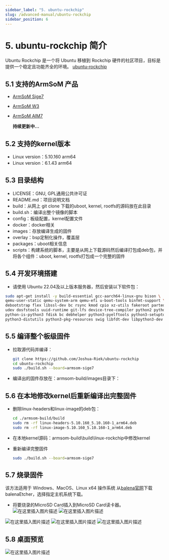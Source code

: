 ```yaml
---
sidebar_label: "5. ubuntu-rockchip"
slug: /advanced-manual/ubuntu-rockchip
sidebar_position: 6
---
```


# 5. ubuntu-rockchip 简介
Ubuntu Rockchip 是一个将 Ubuntu 移植到 Rockchip 硬件的社区项目，目标是提供一个稳定且功能齐全的环境。
[ubuntu-rockchip](https://joshua-riek.github.io/ubuntu-rockchip-download/)

## 5.1 支持的ArmSoM 产品
- [ArmSoM Sige7](https://docs.armsom.org/armsom-sige7)
- [ArmSoM W3](https://docs.armsom.org/armsom-lm7)
- [ArmSoM AIM7](https://docs.armsom.org/armsom-aim7)

  **持续更新中...**
## 5.2 支持的kernel版本
- Linux version：5.10.160 arm64
- Linux version：6.1.43  arm64

## 5.3 目录结构

- LICENSE：GNU, GPL通用公共许可证
- README.md：项目说明文档
- build：从网上 git clone 下载的uboot, kernel, rootfs的源码放在此目录
- build.sh：编译出整个镜像的脚本
- config：板级配置，kernel配置文件
- docker：docker相关
- images：存放编译生成的固件
- overlay：bsp定制化操作，覆盖层
- packages：uboot相关信息
- scripts：构建系统的脚本，主要是从网上下载源码然后编译打包成deb包，并将各个组件：uboot, kernel, rootfs打包成一个完整的固件

## 5.4 开发环境搭建
- 请使用 Ubuntu 22.04及以上版本服务器，然后安装以下软件包：

```bash
sudo apt-get install -y build-essential gcc-aarch64-linux-gnu bison \
qemu-user-static qemu-system-arm qemu-efi u-boot-tools binfmt-support \
debootstrap flex libssl-dev bc rsync kmod cpio xz-utils fakeroot parted \
udev dosfstools uuid-runtime git-lfs device-tree-compiler python2 python3 \
python-is-python3 fdisk bc debhelper python3-pyelftools python3-setuptools \
python3-distutils python3-pkg-resources swig libfdt-dev libpython3-dev
```
## 5.5 编译整个板级固件
- 拉取源代码并编译：

	```bash
	git clone https://github.com/Joshua-Riek/ubuntu-rockchip
	cd ubuntu-rockchip
	sudo ./build.sh --board=armsom-sige7
	```
- 编译出的固件存放在：armsom-build/images目录下：

## 5.6 在本地修改kernel后重新编译出完整固件
- 删除linux-headers和linux-image的deb包：
	```bash
	cd ./armsom-build/build
	sudo rm -rf linux-headers-5.10.160_5.10.160-1_arm64.deb
	sudo rm -rf linux-image-5.10.160_5.10.160-1_arm64.deb
	```
- 在本地kernel源码：armsom-build\build\linux-rockchip中修改kernel
- 重新编译完整固件

	```bash
	sudo ./build.sh --board=armsom-sige7
	```

## 5.7 烧录固件
该方法适用于 Windows、MacOS、Linux x64 操作系统
从[balena官网](https://etcher.balena.io/)下载 balenaEtcher，选择指定主机系统下载。

- 将要烧录的MicroSD Card插入到MicroSD Card读卡器。 
![在这里插入图片描述](https://img-blog.csdnimg.cn/direct/0d9ec564438343eb88b79dc0ad55956f.png)
![在这里插入图片描述](https://img-blog.csdnimg.cn/direct/e43d7c81107b4294a086b6c82b761e71.png)

![在这里插入图片描述](https://img-blog.csdnimg.cn/direct/1de3891cc23f447f8e3aa4d2e1c036d0.png)
![在这里插入图片描述](https://img-blog.csdnimg.cn/direct/ffc8cb41cd994af78159f05c7b0ff938.png)
![在这里插入图片描述](https://img-blog.csdnimg.cn/direct/bf39923e3f6b4b979ac5a307e8c8afc4.png)


## 5.8 桌面预览
![在这里插入图片描述](https://img-blog.csdnimg.cn/direct/2974834940474d3ab86ed94359c336f6.png)